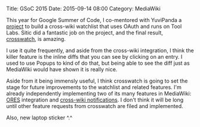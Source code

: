 Title: GSoC 2015
Date: 2015-09-14 08:00
Category: MediaWiki

This year for Google Summer of Code, I co-mentored with YuviPanda a [project](https://phabricator.wikimedia.org/T92955) to build a cross-wiki watchlist that uses OAuth and runs on Tool Labs. Sitic did a fantastic job on the project, and the final result, [crosswatch](https://tools.wmflabs.org/crosswatch/), is amazing.

I use it quite frequently, and aside from the cross-wiki integration, I think the killer feature is the inline diffs that you can see by clicking on an entry. I used to use Popups to kind of do that, but being able to see the diff just as MediaWiki would have shown it is really nice.

Aside from it being immensly useful, I think crosswatch is going to set the stage for future improvements to the watchlist and related features. I'm already independently implementing two of its many features in MediaWiki: [ORES](https://meta.wikimedia.org/wiki/Objective_Revision_Evaluation_Service) integration and [cross-wiki notifications](https://www.mediawiki.org/wiki/Requests_for_comment/Cross-wiki_notifications). I don't think it will be long until other feature requests from crosswatch are filed and implemented.

Also, new laptop sticker ^.^

